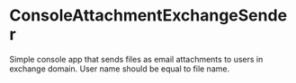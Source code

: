 # ConsoleAttachmentExchangeSender
Simple console app that sends files as email attachments to users in exchange domain. User name should be equal to file name.
